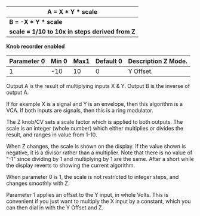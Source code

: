 
| **A = X \* Y \* scale**                         |
|-------------------------------------------------|
| **B = -X \* Y \* scale**                        |
| **scale = 1/10 to 10x in steps derived from Z** |

**Knob recorder enabled**

<table>
<thead>
<tr class="header">
<th>
<strong>Parameter</strong> 0
</th>
<th>
<strong>Min</strong> 0
</th>
<th>
<strong>Max</strong>1
</th>
<th><strong>Default</strong> 0</th>
<th>
<strong>Description</strong> Z Mode.
</th>
</tr>
</thead>
<tbody>
<tr class="odd">
<td>
1
</td>
<td>
-10
</td>
<td>
10
</td>
<td>
0
</td>
<td>
Y Offset.
</td>
</tr>
</tbody>
</table>

Output A is the result of multiplying inputs X & Y. Output B is the
inverse of output A.
>
If for example X is a signal and Y is an envelope, then this algorithm
is a VCA. If both inputs are signals, then this is a ring modulator.

The Z knob/CV sets a scale factor which is applied to both outputs. The scale is an integer (whole number) which either
multiplies or divides the result, and ranges in value from 1-10.

When Z changes, the scale is shown on the display. If the value shown is negative, it is a divisor rather than a
multiplier. Note that there is no value of "-1" since dividing by 1 and multiplying by 1 are the same. After a short
while the display reverts to showing the current algorithm.

When parameter 0 is 1, the scale is not restricted to integer steps, and changes smoothly with Z.

Parameter 1 applies an offset to the Y input, in whole Volts. This is convenient if you just want to multiply the X
input by a constant, which you can then dial in with the Y Offset and Z.
